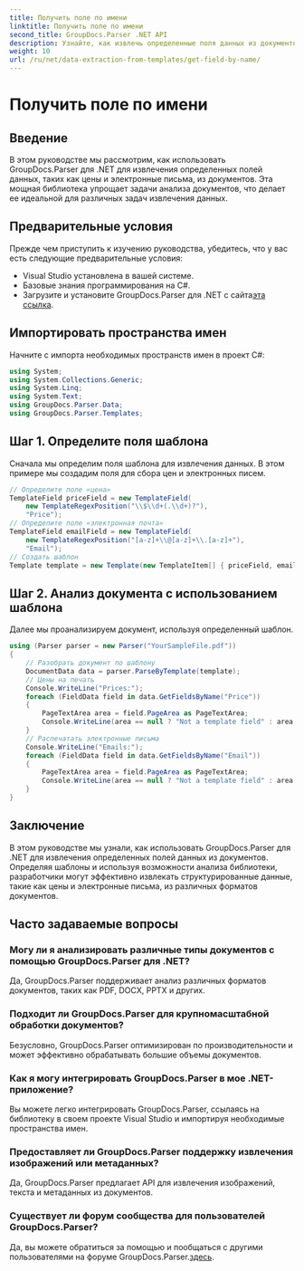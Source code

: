 ```yaml
---
title: Получить поле по имени
linktitle: Получить поле по имени
second_title: GroupDocs.Parser .NET API
description: Узнайте, как извлечь определенные поля данных из документов с помощью GroupDocs.Parser для .NET. Пошаговое руководство с примерами кода.
weight: 10
url: /ru/net/data-extraction-from-templates/get-field-by-name/
---
```


# Получить поле по имени

## Введение
В этом руководстве мы рассмотрим, как использовать GroupDocs.Parser для .NET для извлечения определенных полей данных, таких как цены и электронные письма, из документов. Эта мощная библиотека упрощает задачи анализа документов, что делает ее идеальной для различных задач извлечения данных.
## Предварительные условия
Прежде чем приступить к изучению руководства, убедитесь, что у вас есть следующие предварительные условия:
- Visual Studio установлена в вашей системе.
- Базовые знания программирования на C#.
-  Загрузите и установите GroupDocs.Parser для .NET с сайта[эта ссылка](https://releases.groupdocs.com/parser/net/).

## Импортировать пространства имен
Начните с импорта необходимых пространств имен в проект C#:
```csharp
using System;
using System.Collections.Generic;
using System.Linq;
using System.Text;
using GroupDocs.Parser.Data;
using GroupDocs.Parser.Templates;
```
## Шаг 1. Определите поля шаблона
Сначала мы определим поля шаблона для извлечения данных. В этом примере мы создадим поля для сбора цен и электронных писем.
```csharp
// Определите поле «цена»
TemplateField priceField = new TemplateField(
    new TemplateRegexPosition("\\$\\d+(.\\d+)?"),
    "Price");
// Определите поле «электронная почта»
TemplateField emailField = new TemplateField(
    new TemplateRegexPosition("[a-z]+\\@[a-z]+\\.[a-z]+"),
    "Email");
// Создать шаблон
Template template = new Template(new TemplateItem[] { priceField, emailField });
```
## Шаг 2. Анализ документа с использованием шаблона
Далее мы проанализируем документ, используя определенный шаблон.
```csharp
using (Parser parser = new Parser("YourSampleFile.pdf"))
{
    // Разобрать документ по шаблону
    DocumentData data = parser.ParseByTemplate(template);
    // Цены на печать
    Console.WriteLine("Prices:");
    foreach (FieldData field in data.GetFieldsByName("Price"))
    {
        PageTextArea area = field.PageArea as PageTextArea;
        Console.WriteLine(area == null ? "Not a template field" : area.Text);
    }
    // Распечатать электронные письма
    Console.WriteLine("Emails:");
    foreach (FieldData field in data.GetFieldsByName("Email"))
    {
        PageTextArea area = field.PageArea as PageTextArea;
        Console.WriteLine(area == null ? "Not a template field" : area.Text);
    }
}
```

## Заключение
В этом руководстве мы узнали, как использовать GroupDocs.Parser для .NET для извлечения определенных полей данных из документов. Определяя шаблоны и используя возможности анализа библиотеки, разработчики могут эффективно извлекать структурированные данные, такие как цены и электронные письма, из различных форматов документов.

## Часто задаваемые вопросы
### Могу ли я анализировать различные типы документов с помощью GroupDocs.Parser для .NET?
Да, GroupDocs.Parser поддерживает анализ различных форматов документов, таких как PDF, DOCX, PPTX и других.
### Подходит ли GroupDocs.Parser для крупномасштабной обработки документов?
Безусловно, GroupDocs.Parser оптимизирован по производительности и может эффективно обрабатывать большие объемы документов.
### Как я могу интегрировать GroupDocs.Parser в мое .NET-приложение?
Вы можете легко интегрировать GroupDocs.Parser, ссылаясь на библиотеку в своем проекте Visual Studio и импортируя необходимые пространства имен.
### Предоставляет ли GroupDocs.Parser поддержку извлечения изображений или метаданных?
Да, GroupDocs.Parser предлагает API для извлечения изображений, текста и метаданных из документов.
### Существует ли форум сообщества для пользователей GroupDocs.Parser?
 Да, вы можете обратиться за помощью и пообщаться с другими пользователями на форуме GroupDocs.Parser.[здесь](https://forum.groupdocs.com/c/parser/17).
